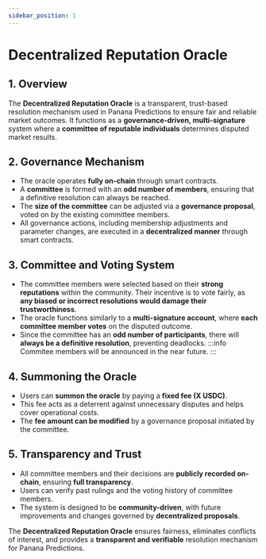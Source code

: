 ```yaml
---
sidebar_position: 1
---
```

# Decentralized Reputation Oracle

## 1. Overview

The **Decentralized Reputation Oracle** is a transparent, trust-based resolution mechanism used in Panana Predictions to ensure fair and reliable market outcomes. It functions as a **governance-driven, multi-signature** system where a **committee of reputable individuals** determines disputed market results.

## 2. Governance Mechanism

- The oracle operates **fully on-chain** through smart contracts.
- A **committee** is formed with an **odd number of members**, ensuring that a definitive resolution can always be reached.
- The **size of the committee** can be adjusted via a **governance proposal**, voted on by the existing committee members.
- All governance actions, including membership adjustments and parameter changes, are executed in a **decentralized manner** through smart contracts.

## 3. Committee and Voting System

- The committee members were selected based on their **strong reputations** within the community. Their incentive is to vote fairly, as **any biased or incorrect resolutions would damage their trustworthiness**.
- The oracle functions similarly to a **multi-signature account**, where **each committee member votes** on the disputed outcome.
- Since the committee has an **odd number of participants**, there will **always be a definitive resolution**, preventing deadlocks.
:::info
Commitee members will be announced in the near future.
:::



## 4. Summoning the Oracle

- Users can **summon the oracle** by paying a **fixed fee (X USDC)**.
- This fee acts as a deterrent against unnecessary disputes and helps cover operational costs.
- The **fee amount can be modified** by a governance proposal initiated by the committee.

## 5. Transparency and Trust

- All committee members and their decisions are **publicly recorded on-chain**, ensuring **full transparency**.
- Users can verify past rulings and the voting history of committee members.
- The system is designed to be **community-driven**, with future improvements and changes governed by **decentralized proposals**.

The **Decentralized Reputation Oracle** ensures fairness, eliminates conflicts of interest, and provides a ****transparent and verifiable**** resolution mechanism for Panana Predictions.

